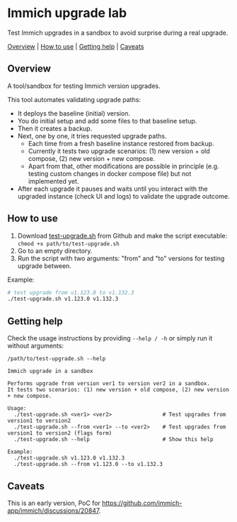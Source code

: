 # Immich upgrade lab

Test Immich upgrades in a sandbox to avoid surprise during a real upgrade.

[Overview](#overview) | [How to use](#how-to-use) | [Getting help](#getting-help) | [Caveats](#caveats)

## Overview

A tool/sandbox for testing Immich version upgrades.

This tool automates validating upgrade paths:
- It deploys the baseline (initial) version.
- You do initial setup and add some files to that baseline setup.
- Then it creates a backup.
- Next, one by one, it tries requested upgrade paths.
  - Each time from a fresh baseline instance restored from backup.
  - Currently it tests two upgrade scenarios: (1) new version + old compose, (2) new version + new compose.
  - Apart from that, other modifications are possible in principle (e.g. testing custom changes in docker compose file) but not implemented yet.
- After each upgrade it pauses and waits until you interact with the upgraded instance (check UI and logs) to validate the upgrade outcome.

## How to use

1. Download [test-upgrade.sh](https://raw.githubusercontent.com/skatsubo/immich-upgrade-lab/refs/heads/main/test-upgrade.sh) from Github and make the script executable: `chmod +x path/to/test-upgrade.sh`
2. Go to an empty directory.
3. Run the script with two arguments: "from" and "to" versions for testing upgrade between.

Example:

```sh
# test upgrade from v1.123.0 to v1.132.3
./test-upgrade.sh v1.123.0 v1.132.3
```

## Getting help

Check the usage instructions by providing `--help / -h` or simply run it without arguments:

```
/path/to/test-upgrade.sh --help

Immich upgrade in a sandbox

Performs upgrade from version ver1 to version ver2 in a sandbox.
It tests two scenarios: (1) new version + old compose, (2) new version + new compose.

Usage:
  ./test-upgrade.sh <ver1> <ver2>                # Test upgrades from version1 to version2
  ./test-upgrade.sh --from <ver1> --to <ver2>    # Test upgrades from version1 to version2 (flags form)
  ./test-upgrade.sh --help                       # Show this help

Example:
  ./test-upgrade.sh v1.123.0 v1.132.3
  ./test-upgrade.sh --from v1.123.0 --to v1.132.3
```

## Caveats

This is an early version, PoC for https://github.com/immich-app/immich/discussions/20847.
